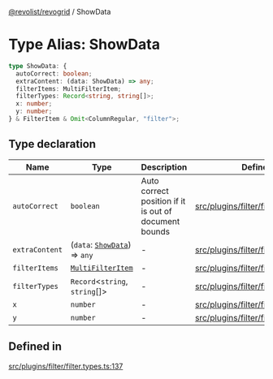 [@revolist/revogrid](README.md) / ShowData

# Type Alias: ShowData

```ts
type ShowData: {
  autoCorrect: boolean;
  extraContent: (data: ShowData) => any;
  filterItems: MultiFilterItem;
  filterTypes: Record<string, string[]>;
  x: number;
  y: number;
} & FilterItem & Omit<ColumnRegular, "filter">;
```

## Type declaration

| Name | Type | Description | Defined in |
| ------ | ------ | ------ | ------ |
| `autoCorrect` | `boolean` | Auto correct position if it is out of document bounds | [src/plugins/filter/filter.types.ts:143](https://github.com/revolist/revogrid/blob/029346d93426056ab8f85e88430904164676d501/src/plugins/filter/filter.types.ts#L143) |
| `extraContent` | (`data`: [`ShowData`](TypeAlias.ShowData.md)) => `any` | - | [src/plugins/filter/filter.types.ts:147](https://github.com/revolist/revogrid/blob/029346d93426056ab8f85e88430904164676d501/src/plugins/filter/filter.types.ts#L147) |
| `filterItems` | [`MultiFilterItem`](TypeAlias.MultiFilterItem.md) | - | [src/plugins/filter/filter.types.ts:145](https://github.com/revolist/revogrid/blob/029346d93426056ab8f85e88430904164676d501/src/plugins/filter/filter.types.ts#L145) |
| `filterTypes` | `Record`\<`string`, `string`[]\> | - | [src/plugins/filter/filter.types.ts:144](https://github.com/revolist/revogrid/blob/029346d93426056ab8f85e88430904164676d501/src/plugins/filter/filter.types.ts#L144) |
| `x` | `number` | - | [src/plugins/filter/filter.types.ts:138](https://github.com/revolist/revogrid/blob/029346d93426056ab8f85e88430904164676d501/src/plugins/filter/filter.types.ts#L138) |
| `y` | `number` | - | [src/plugins/filter/filter.types.ts:139](https://github.com/revolist/revogrid/blob/029346d93426056ab8f85e88430904164676d501/src/plugins/filter/filter.types.ts#L139) |

## Defined in

[src/plugins/filter/filter.types.ts:137](https://github.com/revolist/revogrid/blob/029346d93426056ab8f85e88430904164676d501/src/plugins/filter/filter.types.ts#L137)
